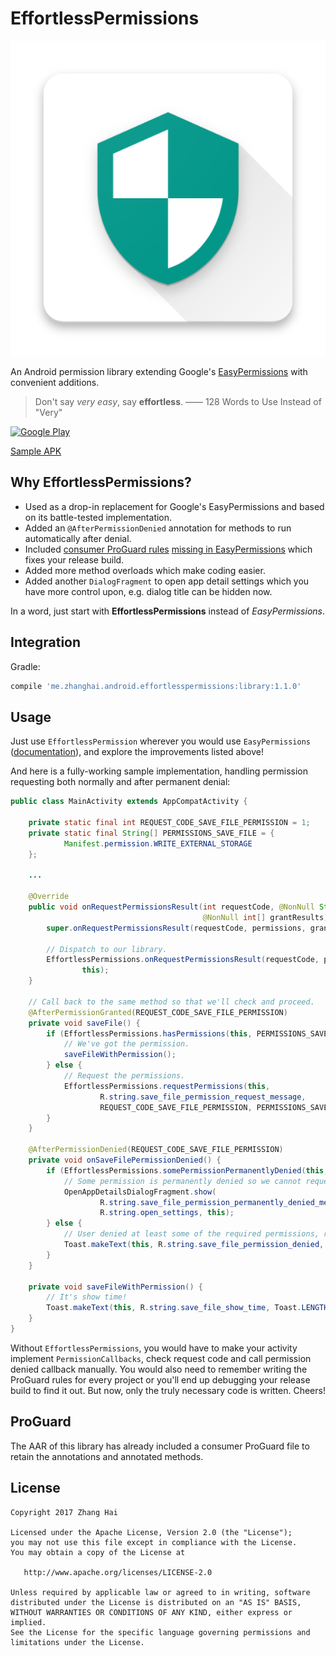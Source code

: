 # EffortlessPermissions

![Icon](sample/src/main/launcher_icon-web.png)

An Android permission library extending Google's [EasyPermissions](https://github.com/googlesamples/easypermissions) with convenient additions.

> Don't say _very easy_, say **effortless**. —— 128 Words to Use Instead of "Very"

<a href="https://play.google.com/store/apps/details?id=me.zhanghai.android.effortlesspermissions.sample" target="_blank"><img alt="Google Play" height="90" src="https://play.google.com/intl/en_US/badges/images/generic/en_badge_web_generic.png"/></a>

[Sample APK](//github.com/DreaminginCodeZH/EffortlessPermissions/releases/download/v1.1.0/sample-release.apk)

## Why EffortlessPermissions?

- Used as a drop-in replacement for Google's EasyPermissions and based on its battle-tested implementation.
- Added an `@AfterPermissionDenied` annotation for methods to run automatically after denial.
- Included [consumer ProGuard rules](library/proguard-rules.pro) [missing in EasyPermissions](//github.com/googlesamples/easypermissions/blob/master/easypermissions/proguard-rules.pro) which fixes your release build.
- Added more method overloads which make coding easier.
- Added another `DialogFragment` to open app detail settings which you have more control upon, e.g. dialog title can be hidden now.

In a word, just start with **EffortlessPermissions** instead of _EasyPermissions_.

## Integration

Gradle:

```gradle
compile 'me.zhanghai.android.effortlesspermissions:library:1.1.0'
```

## Usage

Just use `EffortlessPermission` wherever you would use `EasyPermissions` ([documentation](https://github.com/googlesamples/easypermissions#usage)), and explore the improvements listed above!

And here is a fully-working sample implementation, handling permission requesting both normally and after permanent denial:

```java
public class MainActivity extends AppCompatActivity {

    private static final int REQUEST_CODE_SAVE_FILE_PERMISSION = 1;
    private static final String[] PERMISSIONS_SAVE_FILE = {
            Manifest.permission.WRITE_EXTERNAL_STORAGE
    };

    ...

    @Override
    public void onRequestPermissionsResult(int requestCode, @NonNull String[] permissions,
                                           @NonNull int[] grantResults) {
        super.onRequestPermissionsResult(requestCode, permissions, grantResults);

        // Dispatch to our library.
        EffortlessPermissions.onRequestPermissionsResult(requestCode, permissions, grantResults,
                this);
    }

    // Call back to the same method so that we'll check and proceed.
    @AfterPermissionGranted(REQUEST_CODE_SAVE_FILE_PERMISSION)
    private void saveFile() {
        if (EffortlessPermissions.hasPermissions(this, PERMISSIONS_SAVE_FILE)) {
            // We've got the permission.
            saveFileWithPermission();
        } else {
            // Request the permissions.
            EffortlessPermissions.requestPermissions(this,
                    R.string.save_file_permission_request_message,
                    REQUEST_CODE_SAVE_FILE_PERMISSION, PERMISSIONS_SAVE_FILE);
        }
    }

    @AfterPermissionDenied(REQUEST_CODE_SAVE_FILE_PERMISSION)
    private void onSaveFilePermissionDenied() {
        if (EffortlessPermissions.somePermissionPermanentlyDenied(this, PERMISSIONS_SAVE_FILE)) {
            // Some permission is permanently denied so we cannot request them normally.
            OpenAppDetailsDialogFragment.show(
                    R.string.save_file_permission_permanently_denied_message,
                    R.string.open_settings, this);
        } else {
            // User denied at least some of the required permissions, report the error.
            Toast.makeText(this, R.string.save_file_permission_denied, Toast.LENGTH_SHORT).show();
        }
    }

    private void saveFileWithPermission() {
        // It's show time!
        Toast.makeText(this, R.string.save_file_show_time, Toast.LENGTH_SHORT).show();
    }
}
```

Without `EffortlessPermissions`, you would have to make your activity implement `PermissionCallbacks`, check request code and call permission denied callback manually. You would also need to remember writing the ProGuard rules for every project or you'll end up debugging your release build to find it out. But now, only the truly necessary code is written. Cheers!

## ProGuard

The AAR of this library has already included a consumer ProGuard file to retain the annotations and annotated methods.

## License

    Copyright 2017 Zhang Hai

    Licensed under the Apache License, Version 2.0 (the "License");
    you may not use this file except in compliance with the License.
    You may obtain a copy of the License at

       http://www.apache.org/licenses/LICENSE-2.0

    Unless required by applicable law or agreed to in writing, software
    distributed under the License is distributed on an "AS IS" BASIS,
    WITHOUT WARRANTIES OR CONDITIONS OF ANY KIND, either express or implied.
    See the License for the specific language governing permissions and
    limitations under the License.
